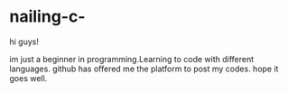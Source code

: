 # nailing-c-


hi guys!


im just a beginner in programming.Learning to code with different languages. github has offered me the platform to post my codes.
hope it goes well.
